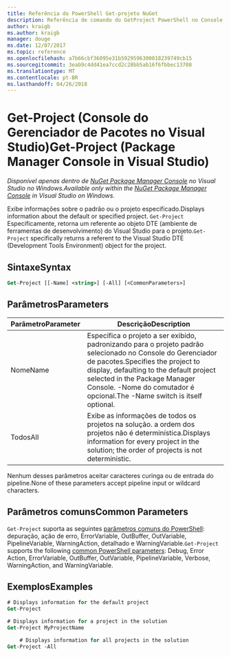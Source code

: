 ```yaml
---
title: Referência do PowerShell Get-projeto NuGet
description: Referência de comando do GetProject PowerShell no Console do Gerenciador de pacotes do NuGet no Visual Studio.
author: kraigb
ms.author: kraigb
manager: douge
ms.date: 12/07/2017
ms.topic: reference
ms.openlocfilehash: a7b66cbf36095e31b5929596300018239749cb15
ms.sourcegitcommit: 3eab9c4dd41ea7ccd2c28bb5ab16f6fbbec13708
ms.translationtype: MT
ms.contentlocale: pt-BR
ms.lasthandoff: 04/26/2018
---
```

# <a name="get-project-package-manager-console-in-visual-studio"></a><span data-ttu-id="1be8e-103">Get-Project (Console do Gerenciador de Pacotes no Visual Studio)</span><span class="sxs-lookup"><span data-stu-id="1be8e-103">Get-Project (Package Manager Console in Visual Studio)</span></span>

<span data-ttu-id="1be8e-104">*Disponível apenas dentro de [NuGet Package Manager Console](package-manager-console.md) no Visual Studio no Windows.*</span><span class="sxs-lookup"><span data-stu-id="1be8e-104">*Available only within the [NuGet Package Manager Console](package-manager-console.md) in Visual Studio on Windows.*</span></span>

<span data-ttu-id="1be8e-105">Exibe informações sobre o padrão ou o projeto especificado.</span><span class="sxs-lookup"><span data-stu-id="1be8e-105">Displays information about the default or specified project.</span></span> <span data-ttu-id="1be8e-106">`Get-Project` Especificamente, retorna um referente ao objeto DTE (ambiente de ferramentas de desenvolvimento) do Visual Studio para o projeto.</span><span class="sxs-lookup"><span data-stu-id="1be8e-106">`Get-Project` specifically returns a referent to the Visual Studio DTE (Development Tools Environment) object for the project.</span></span>

## <a name="syntax"></a><span data-ttu-id="1be8e-107">Sintaxe</span><span class="sxs-lookup"><span data-stu-id="1be8e-107">Syntax</span></span>

```ps
Get-Project [[-Name] <string>] [-All] [<CommonParameters>]
```

## <a name="parameters"></a><span data-ttu-id="1be8e-108">Parâmetros</span><span class="sxs-lookup"><span data-stu-id="1be8e-108">Parameters</span></span>

| <span data-ttu-id="1be8e-109">Parâmetro</span><span class="sxs-lookup"><span data-stu-id="1be8e-109">Parameter</span></span> | <span data-ttu-id="1be8e-110">Descrição</span><span class="sxs-lookup"><span data-stu-id="1be8e-110">Description</span></span> |
| --- | --- |
| <span data-ttu-id="1be8e-111">Nome</span><span class="sxs-lookup"><span data-stu-id="1be8e-111">Name</span></span> | <span data-ttu-id="1be8e-112">Especifica o projeto a ser exibido, padronizando para o projeto padrão selecionado no Console do Gerenciador de pacotes.</span><span class="sxs-lookup"><span data-stu-id="1be8e-112">Specifies the project to display, defaulting to the default project selected in the Package Manager Console.</span></span> <span data-ttu-id="1be8e-113">-Nome do comutador é opcional.</span><span class="sxs-lookup"><span data-stu-id="1be8e-113">The -Name switch is itself optional.</span></span> |
| <span data-ttu-id="1be8e-114">Todos</span><span class="sxs-lookup"><span data-stu-id="1be8e-114">All</span></span> | <span data-ttu-id="1be8e-115">Exibe as informações de todos os projetos na solução. a ordem dos projetos não é determinística.</span><span class="sxs-lookup"><span data-stu-id="1be8e-115">Displays information for every project in the solution; the order of projects is not deterministic.</span></span> |

<span data-ttu-id="1be8e-116">Nenhum desses parâmetros aceitar caracteres curinga ou de entrada do pipeline.</span><span class="sxs-lookup"><span data-stu-id="1be8e-116">None of these parameters accept pipeline input or wildcard characters.</span></span>

## <a name="common-parameters"></a><span data-ttu-id="1be8e-117">Parâmetros comuns</span><span class="sxs-lookup"><span data-stu-id="1be8e-117">Common Parameters</span></span>

<span data-ttu-id="1be8e-118">`Get-Project` suporta as seguintes [parâmetros comuns do PowerShell](http://go.microsoft.com/fwlink/?LinkID=113216): depuração, ação de erro, ErrorVariable, OutBuffer, OutVariable, PipelineVariable, WarningAction, detalhado e WarningVariable.</span><span class="sxs-lookup"><span data-stu-id="1be8e-118">`Get-Project` supports the following [common PowerShell parameters](http://go.microsoft.com/fwlink/?LinkID=113216): Debug, Error Action, ErrorVariable, OutBuffer, OutVariable, PipelineVariable, Verbose, WarningAction, and WarningVariable.</span></span>

## <a name="examples"></a><span data-ttu-id="1be8e-119">Exemplos</span><span class="sxs-lookup"><span data-stu-id="1be8e-119">Examples</span></span>

```ps
# Displays information for the default project
Get-Project

# Displays information for a project in the solution
Get-Project MyProjectName

    # Displays information for all projects in the solution
Get-Project -All
```